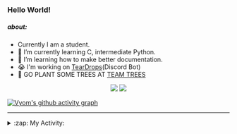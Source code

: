 ### Hello World!

##### about:
- Currently I am a student.
- 🌱 I’m currently learning C, intermediate Python.
- 🌱 I’m learning how to make better documentation.
- 😭 I'm working on [TearDrops](https://github.com/Vyvy-vi/TearDrops)(Discord Bot)
- 🌱 GO PLANT SOME TREES AT [TEAM TREES](https://teamtrees.org/)

<p align="center">
  <a href="https://twitter.com/Vyvy_viM"><img target="_blank" src="https://img.shields.io/badge/twitter%20@Vyvy_viM-0D95E8?style=for-the-badge&logo=twitter&logoColor=white"/></a> 
  <a href="https://vyvy-vi.github.io/portfolio"><img target="_blank" src="https://img.shields.io/badge/-I%27m_craving_for_open_source-green?style=for-the-badge&logo=github&logoColor=black"/></a> 
</p>

[![Vyom's github activity graph](https://activity-graph.herokuapp.com/graph?username=Vyvy-vi)](https://github.com/ashutosh00710/github-readme-activity-graph)

---
<details>
  <summary>:zap: My Activity:</summary>
  
<!--START_SECTION:waka-->
**I'm a Night 🦉** 

```text
🌞 Morning    34 commits     █░░░░░░░░░░░░░░░░░░░░░░░░   5.03% 
🌆 Daytime    217 commits    ████████░░░░░░░░░░░░░░░░░   32.1% 
🌃 Evening    246 commits    █████████░░░░░░░░░░░░░░░░   36.39% 
🌙 Night      179 commits    ██████░░░░░░░░░░░░░░░░░░░   26.48%

```
📅 **I'm Most Productive on Thursday** 

```text
Monday       97 commits     ███░░░░░░░░░░░░░░░░░░░░░░   14.35% 
Tuesday      83 commits     ███░░░░░░░░░░░░░░░░░░░░░░   12.28% 
Wednesday    131 commits    ████░░░░░░░░░░░░░░░░░░░░░   19.38% 
Thursday     140 commits    █████░░░░░░░░░░░░░░░░░░░░   20.71% 
Friday       40 commits     █░░░░░░░░░░░░░░░░░░░░░░░░   5.92% 
Saturday     82 commits     ███░░░░░░░░░░░░░░░░░░░░░░   12.13% 
Sunday       103 commits    ███░░░░░░░░░░░░░░░░░░░░░░   15.24%

```


📊 **This Week I Spent My Time On** 

```text
🔥 Editors: 
Vim                      13 hrs 47 mins      █████████████████████████   100.0%

🐱‍💻 Projects: 
TEC-Discord-Automation   7 hrs 53 mins       ██████████████░░░░░░░░░░░   57.27% 
TheGame                  2 hrs 26 mins       ████░░░░░░░░░░░░░░░░░░░░░   17.68% 
TEC-Discord-Oauth2       2 hrs 10 mins       ████░░░░░░░░░░░░░░░░░░░░░   15.74% 
TearDrops                46 mins             █░░░░░░░░░░░░░░░░░░░░░░░░   5.6% 
discourse-data           26 mins             ░░░░░░░░░░░░░░░░░░░░░░░░░   3.22%

```


<!--END_SECTION:waka-->
</details>
